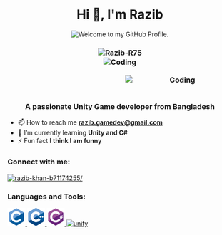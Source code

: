 <h1 align="center">Hi 👋, I'm Razib</h1>
<p align='center' style='margin: 16px 4px 8px;'>
    <img src="https://readme-typing-svg.herokuapp.com?font=Fira+Code&pause=1000&color=54A6FF&center=true&vCenter=true&multiline=true&width=710&height=70&lines=Welcome+to+my+GitHub+Profile;" alt="Welcome to my GitHub Profile."/>
</p>
<h3 align="center"> <img length="300" width="240" src="https://user-images.githubusercontent.com/123752824/224039055-ac968d9c-80b2-48b2-9445-3cdb77cf9d66.gif" alt="Razib-R75"/> 
<br><img align="center" alt="Coding" length="300" width="240" src="https://user-images.githubusercontent.com/123752824/224056018-2026cbf5-99e5-4961-8890-4fdd500700d1.png" alt="Razib-R75" />
<br>
<br><img align="right" alt="Coding" length="300" width="240" src="https://user-images.githubusercontent.com/123752824/224057482-6a793b50-fde7-4c6e-94fb-a3fcf01500e6.gif" alt="Razib-R75" /></p>




<br><h3 align="center">A passionate Unity Game developer from Bangladesh</h3>

- 📫 How to reach me **razib.gamedev@gmail.com**
- 🌱 I’m currently learning **Unity and C#**
- ⚡ Fun fact **I think I am funny**

<h3 align="left">Connect with me:</h3>
<p align="left">
 <a href="https://linkedin.com/in/razib-khan-b71174255/" target="blank"><img align="center" src="https://raw.githubusercontent.com/rahuldkjain/github-profile-readme-generator/master/src/images/icons/Social/linked-in-alt.svg" alt="razib-khan-b71174255/" height="30" width="40" /></a>  
</p>

<h3 align="left">Languages and Tools:</h3>
<p align="left"> <a href="https://www.cprogramming.com/" target="_blank" rel="noreferrer"> <img src="https://raw.githubusercontent.com/devicons/devicon/master/icons/c/c-original.svg" alt="c" width="40" height="40"/> </a> <a href="https://www.w3schools.com/cpp/" target="_blank" rel="noreferrer"> <img src="https://raw.githubusercontent.com/devicons/devicon/master/icons/cplusplus/cplusplus-original.svg" alt="cplusplus" width="40" height="40"/> </a> <a href="https://www.w3schools.com/cs/" target="_blank" rel="noreferrer"> <img src="https://raw.githubusercontent.com/devicons/devicon/master/icons/csharp/csharp-original.svg" alt="csharp" width="40" height="40"/> </a> <a href="https://unity.com/" target="_blank" rel="noreferrer"> <img src="https://www.vectorlogo.zone/logos/unity3d/unity3d-icon.svg" alt="unity" width="40" height="40"/> </a> </p>
